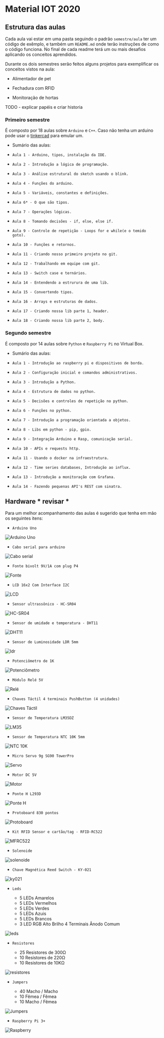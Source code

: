 # Material IOT 2020

## Estrutura das aulas
Cada aula vai estar em uma pasta seguindo o padrão `semestre/aula` ter um código de exêmplo,
e também um `README.md` onde terão instruções de como o código funciona. No final de cada readme terá
um ou mais desafios aplicando os conceitos aprendidos.

Durante os dois semestres serão feitos alguns projetos para exemplificar os conceitos vistos na aula:

* Alimentador de pet

* Fechadura com RFID

* Monitoração de hortas

TODO - explicar papéis e criar historia

### Primeiro semestre

É composto por 18 aulas sobre `Arduino` e `C++`. Caso não tenha um arduino pode usar o [tinkercad](https://www.tinkercad.com) para emular um.

 - Sumário das aulas:

  * `Aula 1 - Arduino, tipos, instalação da IDE.`

  * `Aula 2 - Introdução a lógica de programação.`

  * `Aula 3 - Análise estrutural do sketch usando o blink.`

  * `Aula 4 - Funções do arduino.`

  * `Aula 5 - Variáveis, constantes e definições.`

  * `Aula 6* - O que são tipos.`

  * `Aula 7 - Operações lógicas.`

  * `Aula 8 - Tomando decisões - if, else, else if.`

  * `Aula 9 - Controle de repetição - Loops for e while(e o temido goto).`

  * `Aula 10 - Funções e retornos.`

  * `Aula 11 - Criando nosso primeiro projeto no git.`

  * `Aula 12 - Trabalhando em equipe com git.`

  * `Aula 13 - Switch case e ternários.`

  * `Aula 14 - Entendendo a estrurura de uma lib.`

  * `Aula 15 - Convertendo tipos.`

  * `Aula 16 - Arrays e estruturas de dados.`

  * `Aula 17 - Criando nossa lib parte 1, header.`

  * `Aula 18 - Criando nossa lib parte 2, body.`


### Segundo semestre

É composto por 14 aulas sobre `Python` e `Raspberry Pi` no Virtual Box.

 - Sumário das aulas:

  * `Aula 1 - Introdução ao raspberry pi e dispositivos de borda.`

  * `Aula 2 - Configuração inicial e comandos administrativos.`

  * `Aula 3 - Introdução a Python.`

  * `Aula 4 - Estrutura de dados no python.`

  * `Aula 5 - Decisões e controles de repetição no python.`

  * `Aula 6 - Funções no python.`

  * `Aula 7 - Introdução a programação orientada a objetos.`

  * `Aula 8 - Libs em python - pip, gpio.`

  * `Aula 9 - Integração Arduino e Rasp, comunicação serial.`

  * `Aula 10 - APIs e requests http.`

  * `Aula 11 - Usando o docker na infraestrutura.`

  * `Aula 12 - Time series databases, Introdução ao influx.`

  * `Aula 13 - Introdução a monitoração com Grafana.`

  * `Aula 14 - Fazendo pequenas API's REST com sinatra.`


## Hardware * revisar *

Para um melhor acompanhamento das aulas é sugerido que tenha em mão os seguintes itens:

* `Arduino Uno`

![Arduino Uno](.../../img/doc/arduino.jpg)


* `Cabo serial para arduino`

![Cabo serial](.../../img/doc/serial.jpg)


* `Fonte bivolt 9V/1A com plug P4`

![Fonte](.../../img/doc/fonte.jpg)


* `LCD 16x2 Com Interface I2C`

![LCD](.../../img/doc/lcd.jpg)


* `Sensor ultrassônico - HC-SR04`

![HC-SR04](.../../img/doc/HC-SR04.jpg)


* `Sensor de umidade e temperatura - DHT11`

![DHT11](.../../img/doc/dht11.jpg)


* `Sensor de Luminosidade LDR 5mm`

![ldr](.../../img/doc/ldr.jpg)


* `Potenciômetro de 1K`

![Potenciômetro](.../../img/doc/pot.jpeg)


* `Módulo Relé 5V`

![Relé](.../../img/doc/rele.jpg)


* `Chaves Táctil 4 terminais PushButton (4 unidades)`

![Chaves Táctil](.../../img/doc/chave.jpg)


* `Sensor de Temperatura LM35DZ`

![LM35](.../../img/doc/lm35.jpeg)


* `Sensor de Temperatura NTC 10K 5mm`

![NTC 10K](.../../img/doc/ntk.jpg)


* `Micro Servo 9g SG90 TowerPro`

![Servo](.../../img/doc/servo.jpg)


* `Motor DC 5V`

![Motor](.../../img/doc/motor.jpg)


* `Ponte H L293D`

![Ponte H](.../../img/doc/ponteh.jpg)


* `Protoboard 830 pontos`

![Protoboard](.../../img/doc/proto.jpeg)


* `Kit RFID Sensor e cartão/tag - RFID-RC522`

![MFRC522](.../../img/doc/MFRC522.jpg)


* `Solenoide`

![solenoide](.../../img/doc/solenoide.jpg)


* `Chave Magnética Reed Switch - KY-021`

![ky021](.../../img/doc/ky021.jpg)


* `Leds`

  - 5 LEDs Amarelos
  - 5 LEDs Vermelhos
  - 5 LEDs Verdes
  - 5 LEDs Azuis
  - 5 LEDs Brancos
  - 3 LED RGB Alto Brilho 4 Terminais Ânodo Comum

![leds](.../../img/doc/leds.jpg)


* `Resistores`

  - 25 Resistores de 300Ω
  - 10 Resistores de 220Ω
  - 10 Resistores de 10KΩ

![resistores](.../../img/doc/resistores.png)


* `Jumpers`

  - 40 Macho / Macho
  - 10 Fêmea / Fêmea
  - 10 Macho / Fêmea

![Jumpers](.../../img/doc/jumpers.png)

* `Raspberry Pi 3+`

![Raspberry](.../../img/doc/raspberry.jpg)

